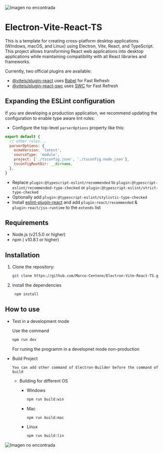 ![Imagen no encontrada](https://user-images.githubusercontent.com/46914545/159979537-7116a826-212c-45f4-a393-4abeabeabd07.jpg)

# Electron-Vite-React-TS
This is a template for creating cross-platform desktop applications (Windows, macOS, and Linux) using Electron, Vite, React, and TypeScript. This project allows transforming React web applications into desktop applications while maintaining compatibility with all React libraries and frameworks.


Currently, two official plugins are available:

- [@vitejs/plugin-react](https://github.com/vitejs/vite-plugin-react/blob/main/packages/plugin-react/README.md) uses [Babel](https://babeljs.io/) for Fast Refresh
- [@vitejs/plugin-react-swc](https://github.com/vitejs/vite-plugin-react-swc) uses [SWC](https://swc.rs/) for Fast Refresh

## Expanding the ESLint configuration

If you are developing a production application, we recommend updating the configuration to enable type aware lint rules:

- Configure the top-level `parserOptions` property like this:

```js
export default {
  // other rules...
  parserOptions: {
    ecmaVersion: 'latest',
    sourceType: 'module',
    project: ['./tsconfig.json', './tsconfig.node.json'],
    tsconfigRootDir: __dirname,
  },
}
```

- Replace `plugin:@typescript-eslint/recommended` to `plugin:@typescript-eslint/recommended-type-checked` or `plugin:@typescript-eslint/strict-type-checked`
- Optionally add `plugin:@typescript-eslint/stylistic-type-checked`
- Install [eslint-plugin-react](https://github.com/jsx-eslint/eslint-plugin-react) and add `plugin:react/recommended` & `plugin:react/jsx-runtime` to the `extends` list


## Requirements

- Node.js (v21.5.0 or higher)
- npm ( v10.8.1 or higher)

## Installation

1. Clone the repository:

   ```sh
   git clone https://github.com/Marco-Centeno/Electron-Vite-React-TS.git
   
2. Install the dependencies

   ```sh
    npm install

## How to use

- Test in a development mode

  Use the command
   ```sh
   npm run dev
   ```
  For runing the programm in a developnet mode non-production

  
  
- Build Project
  
  `You can add other command of Electron-Builder before the command of build`
  - Building for different OS
     - Windows
       ```sh
       npm run build:win
       ```

      - Mac
         ```sh
         npm run build:mac
         ```

      - Linux
         ```sh
         npm run build:lin
         ```

![Imagen no encontrada](https://user-images.githubusercontent.com/46914545/159979537-7116a826-212c-45f4-a393-4abeabeabd07.jpg)
